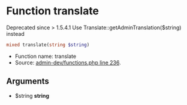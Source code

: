 Function translate
===========================

Deprecated since &gt; 1.5.4.1
Use Translate::getAdminTranslation($string) instead



```php
mixed translate(string $string)
```

* Function name: translate
* Source: [admin-dev/functions.php line 236](https://github.com/PrestaShop/PrestaShop/blob/1.6.0.14/admin-dev/functions.php#L236).

Arguments
---------

* $string **string**

